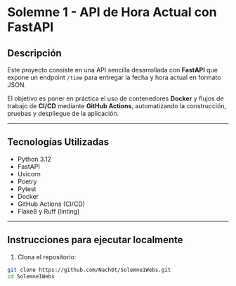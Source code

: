 # Solemne 1 - API de Hora Actual con FastAPI

## Descripción

Este proyecto consiste en una API sencilla desarrollada con **FastAPI** que expone un endpoint `/time` para entregar la fecha y hora actual en formato JSON.

El objetivo es poner en práctica el uso de contenedores **Docker** y flujos de trabajo de **CI/CD** mediante **GitHub Actions**, automatizando la construcción, pruebas y despliegue de la aplicación.

---

## Tecnologías Utilizadas

- Python 3.12
- FastAPI
- Uvicorn
- Poetry
- Pytest
- Docker
- GitHub Actions (CI/CD)
- Flake8 y Ruff (linting)

---

## Instrucciones para ejecutar localmente

1. Clona el repositorio:

```bash
git clone https://github.com/Nach0t/Solemne1Webs.git
cd Solemne1Webs


